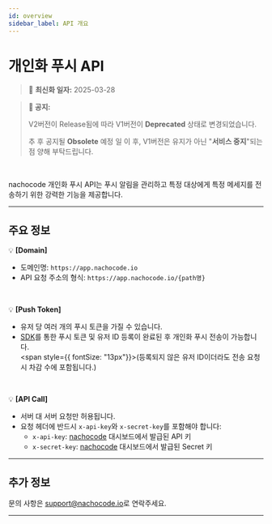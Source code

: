 ```yaml
---
id: overview
sidebar_label: API 개요
---
```


# 개인화 푸시 API

> 🔔 **최신화 일자:** 2025-03-28

<!-- 2024-11-27 최초 생성 -->
<!-- 2025-03-27 Deprecated 안내 설명 추가, 에러코드 API Endpoint 페이지로 이동, 설명 일부 수정 (SDK를 통한 사전 토큰 등록 안내) -->

> **📢 공지:**
>
> V2버전이 Release됨에 따라 V1버전이 **Deprecated** 상태로 변경되었습니다.
>
> 추 후 공지될 **Obsolete** 예정 일 이 후, V1버전은 유지가 아닌 "**서비스 중지**"되는 점 양해 부탁드립니다.

<br/>

nachocode 개인화 푸시 API는 푸시 알림을 관리하고 특정 대상에게 특정 메세지를 전송하기 위한 강력한 기능을 제공합니다.

---

## 주요 정보

💡 **[Domain]**

- 도메인명: `https://app.nachocode.io`
- API 요청 주소의 형식: `https://app.nachocode.io/{path명}`

<br/>

💡 **[Push Token]**

- 유저 당 여러 개의 푸시 토큰을 가질 수 있습니다.
- [SDK](https://developer.nachocode.io/docs/sdk/namespaces/push#registerpushtokenuserid-string-promiseany)를 통한 푸시 토큰 및 유저 ID 등록이 완료된 후 개인화 푸시 전송이 가능합니다.<br/> <span style={{ fontSize: "13px"}}>(등록되지 않은 유저 ID이더라도 전송 요청 시 차감 수에 포함됩니다.)</span>

<br/>

💡 **[API Call]**

- 서버 대 서버 요청만 허용됩니다.
- 요청 헤더에 반드시 `x-api-key`와 `x-secret-key`를 포함해야 합니다:
  - `x-api-key`: [nachocode](https://nachocode.io) 대시보드에서 발급된 API 키
  - `x-secret-key`: [nachocode](https://nachocode.io) 대시보드에서 발급된 Secret 키

---

## 추가 정보

문의 사항은 [support@nachocode.io](mailto:support@nachocode.io)로 연락주세요.

---
